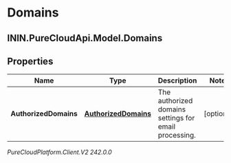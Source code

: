 # Domains

## ININ.PureCloudApi.Model.Domains

## Properties

|Name | Type | Description | Notes|
|------------ | ------------- | ------------- | -------------|
| **AuthorizedDomains** | [**AuthorizedDomains**](AuthorizedDomains) | The authorized domains settings for email processing. | [optional] |



_PureCloudPlatform.Client.V2 242.0.0_
